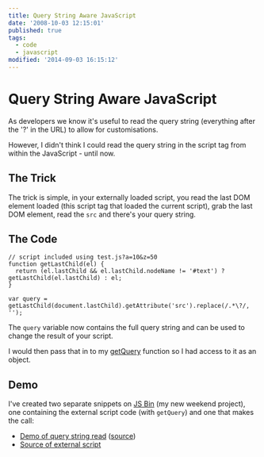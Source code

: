 ```yaml
---
title: Query String Aware JavaScript
date: '2008-10-03 12:15:01'
published: true
tags:
  - code
  - javascript
modified: '2014-09-03 16:15:12'
---
```

# Query String Aware JavaScript

As developers we know it's useful to read the query string (everything after the '?' in the URL) to allow for customisations.

However, I didn't think I could read the query string in the script tag from within the JavaScript - until now.


<!--more-->

## The Trick

The trick is simple, in your externally loaded script, you read the last DOM element loaded (this script tag that loaded the current script), grab the last DOM element, read the <code>src</code> and there's your query string.

## The Code

<pre><code>// script included using test.js?a=10&amp;z=50
function getLastChild(el) {
  return (el.lastChild && el.lastChild.nodeName != '#text') ? getLastChild(el.lastChild) : el;
}

var query = getLastChild(document.lastChild).getAttribute('src').replace(/.*\?/, '');</code></pre>

The <code>query</code> variable now contains the full query string and can be used to change the result of your script.

I would then pass that in to my [getQuery](/2008/06/24/query-string-to-object-via-regex/) function so I had access to it as an object.

## Demo

I've created two separate snippets on [JS Bin](http://jsbin.com) (my new weekend project), one containing the external script code (with <code>getQuery</code>) and one that makes the call:

* [Demo of query string read](http://jsbin.com/utala/) ([source](http://jsbin.com/utala/edit/#html))
* [Source of external script](http://jsbin.com/oveve/js)
